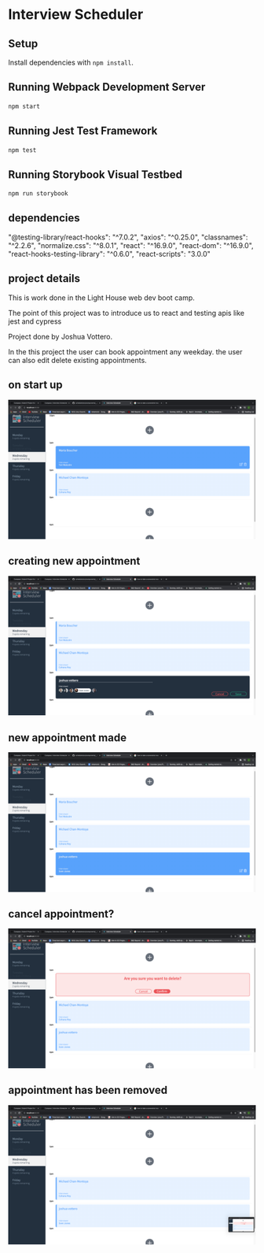 # Interview Scheduler

## Setup

Install dependencies with `npm install`.

## Running Webpack Development Server

```sh
npm start
```

## Running Jest Test Framework

```sh
npm test
```

## Running Storybook Visual Testbed

```sh
npm run storybook
```

## dependencies 

"@testing-library/react-hooks": "^7.0.2",
"axios": "^0.25.0",
"classnames": "^2.2.6",
"normalize.css": "^8.0.1",
"react": "^16.9.0",
"react-dom": "^16.9.0",
"react-hooks-testing-library": "^0.6.0",
"react-scripts": "3.0.0"



## project details
This is work done in the Light House web dev boot camp. 

The point of this project was to introduce us to react and testing apis like jest and cypress

Project done by Joshua Vottero.

In the this project the user can book appointment any weekday.
the user can also edit delete existing appointments.

## on start up
!["on start up"](https://github.com/joshuavottero/scheduler/blob/master/docs/start.png)
## creating new appointment
!["creating new appointment"](https://github.com/joshuavottero/scheduler/blob/master/docs/create.png)
## new appointment made
!["new appointment made"](https://github.com/joshuavottero/scheduler/blob/master/docs/created.png)
## cancel appointment?
!["cancel appointment?"](https://github.com/joshuavottero/scheduler/blob/master/docs/remove.png)
## appointment has been removed
!["appointment has been removed"](https://github.com/joshuavottero/scheduler/blob/master/docs/removed.png)